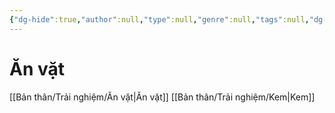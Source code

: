 ```yaml
---
{"dg-hide":true,"author":null,"type":null,"genre":null,"tags":null,"dg-publish":true,"title":"Món ngon","permalink":"/ban-than/trai-nghiem/mon-ngon/","hide":true,"dgPassFrontmatter":true}
---
```


# Ăn vặt
[[Bản thân/Trải nghiệm/Ăn vặt\|Ăn vặt]]
[[Bản thân/Trải nghiệm/Kem\|Kem]]